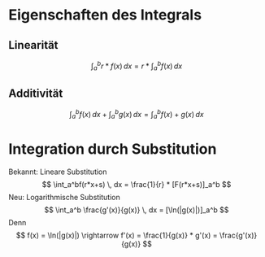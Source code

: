 # Eigenschaften des Integrals
## Linearität
$$
\int_a^br*f(x) \, dx = r*\int_a^bf(x)\, dx
$$
## Additivität
$$
\int_a^bf(x) \, dx + \int_a^bg(x) \, dx = \int_a^bf(x)+g(x)\, dx
$$
# Integration durch Substitution
Bekannt: Lineare Substitution
$$
\int_a^bf(r*x+s) \, dx = \frac{1}{r} * [F(r*x+s)]_a^b 
$$
Neu: Logarithmische Substitution
$$
\int_a^b \frac{g'(x)}{g(x)} \, dx = [\ln(|g(x)|)]_a^b
$$
Denn
$$
f(x) = \ln(|g(x)|) \rightarrow f'(x) = \frac{1}{g(x)} * g'(x) = \frac{g'(x)}{g(x)}
$$
